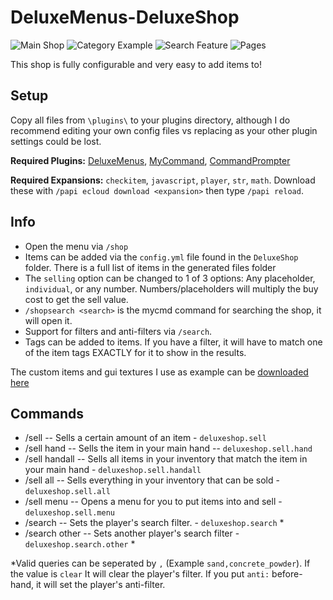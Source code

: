# DeluxeMenus-DeluxeShop

![Main Shop](https://i.imgur.com/7NkcUz5.jpg)
![Category Example](https://i.imgur.com/UiQWvTx.jpg)
![Search Feature](https://i.imgur.com/JWqarXw.jpg)
![Pages](https://i.imgur.com/xeGFP3c.jpg)

This shop is fully configurable and very easy to add items to!

## Setup
Copy all files from `\plugins\` to your plugins directory, although I do recommend editing your own config files vs replacing as your other plugin settings could be lost.

**Required Plugins:** [DeluxeMenus](https://www.spigotmc.org/resources/deluxemenus.11734/), [MyCommand](https://www.spigotmc.org/resources/mycommand.22272/), [CommandPrompter](https://www.spigotmc.org/resources/commandprompter.47772/)

**Required Expansions:**  `checkitem`, `javascript`, `player`, `str`, `math`.
Download these with `/papi ecloud download <expansion>` then type `/papi reload`.

## Info
 - Open the menu via `/shop`
 - Items can be added via the `config.yml` file found in the `DeluxeShop` folder. There is a full list of items in the generated files folder
 - The `selling` option can be changed to 1 of 3 options: Any placeholder, `individual`, or any number. Numbers/placeholders will multiply the buy cost to get the sell value.
 - `/shopsearch <search>` is the mycmd command for searching the shop, it will open it.
 - Support for filters and anti-filters via `/search`.
 - Tags can be added to items. If you have a filter, it will have to match one of the item tags EXACTLY for it to show in the results.

The custom items and gui textures I use as example can be [downloaded here](https://www.dropbox.com/s/mi8104yalt6eajt/custom%20pack.zip?dl=1)

## Commands

- /sell <item> <amount>  -- Sells a certain amount of an item - `deluxeshop.sell`
- /sell hand -- Sells the item in your main hand -- `deluxeshop.sell.hand`
- /sell handall -- Sells all items in your inventory that match the item in your main hand - `deluxeshop.sell.handall`
- /sell all -- Sells everything in your inventory that can be sold - `deluxeshop.sell.all`
- /sell menu -- Opens a menu for you to put items into and sell - `deluxeshop.sell.menu`
- /search <query> -- Sets the player's search filter. - `deluxeshop.search` *
- /search other <player> <query> -- Sets another player's search filter - `deluxeshop.search.other` *

*Valid queries can be seperated by `,` (Example `sand,concrete_powder`). If the value is `clear` It will clear the player's filter. If you put `anti:` before-hand, it will set the player's anti-filter.